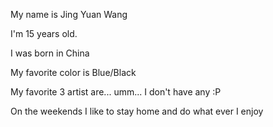 My name is Jing Yuan Wang

I'm 15 years old.

I was born in China

My favorite color is Blue/Black

My favorite 3 artist are... umm... I don't have any :P

On the weekends I like to stay home and do what ever I enjoy